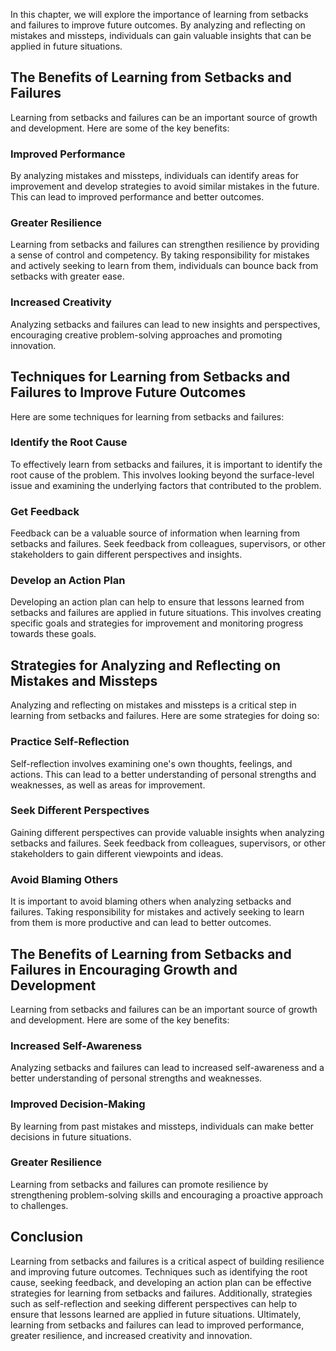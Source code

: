 
In this chapter, we will explore the importance of learning from setbacks and failures to improve future outcomes. By analyzing and reflecting on mistakes and missteps, individuals can gain valuable insights that can be applied in future situations.

The Benefits of Learning from Setbacks and Failures
---------------------------------------------------

Learning from setbacks and failures can be an important source of growth and development. Here are some of the key benefits:

### Improved Performance

By analyzing mistakes and missteps, individuals can identify areas for improvement and develop strategies to avoid similar mistakes in the future. This can lead to improved performance and better outcomes.

### Greater Resilience

Learning from setbacks and failures can strengthen resilience by providing a sense of control and competency. By taking responsibility for mistakes and actively seeking to learn from them, individuals can bounce back from setbacks with greater ease.

### Increased Creativity

Analyzing setbacks and failures can lead to new insights and perspectives, encouraging creative problem-solving approaches and promoting innovation.

Techniques for Learning from Setbacks and Failures to Improve Future Outcomes
-----------------------------------------------------------------------------

Here are some techniques for learning from setbacks and failures:

### Identify the Root Cause

To effectively learn from setbacks and failures, it is important to identify the root cause of the problem. This involves looking beyond the surface-level issue and examining the underlying factors that contributed to the problem.

### Get Feedback

Feedback can be a valuable source of information when learning from setbacks and failures. Seek feedback from colleagues, supervisors, or other stakeholders to gain different perspectives and insights.

### Develop an Action Plan

Developing an action plan can help to ensure that lessons learned from setbacks and failures are applied in future situations. This involves creating specific goals and strategies for improvement and monitoring progress towards these goals.

Strategies for Analyzing and Reflecting on Mistakes and Missteps
----------------------------------------------------------------

Analyzing and reflecting on mistakes and missteps is a critical step in learning from setbacks and failures. Here are some strategies for doing so:

### Practice Self-Reflection

Self-reflection involves examining one's own thoughts, feelings, and actions. This can lead to a better understanding of personal strengths and weaknesses, as well as areas for improvement.

### Seek Different Perspectives

Gaining different perspectives can provide valuable insights when analyzing setbacks and failures. Seek feedback from colleagues, supervisors, or other stakeholders to gain different viewpoints and ideas.

### Avoid Blaming Others

It is important to avoid blaming others when analyzing setbacks and failures. Taking responsibility for mistakes and actively seeking to learn from them is more productive and can lead to better outcomes.

The Benefits of Learning from Setbacks and Failures in Encouraging Growth and Development
-----------------------------------------------------------------------------------------

Learning from setbacks and failures can be an important source of growth and development. Here are some of the key benefits:

### Increased Self-Awareness

Analyzing setbacks and failures can lead to increased self-awareness and a better understanding of personal strengths and weaknesses.

### Improved Decision-Making

By learning from past mistakes and missteps, individuals can make better decisions in future situations.

### Greater Resilience

Learning from setbacks and failures can promote resilience by strengthening problem-solving skills and encouraging a proactive approach to challenges.

Conclusion
----------

Learning from setbacks and failures is a critical aspect of building resilience and improving future outcomes. Techniques such as identifying the root cause, seeking feedback, and developing an action plan can be effective strategies for learning from setbacks and failures. Additionally, strategies such as self-reflection and seeking different perspectives can help to ensure that lessons learned are applied in future situations. Ultimately, learning from setbacks and failures can lead to improved performance, greater resilience, and increased creativity and innovation.
